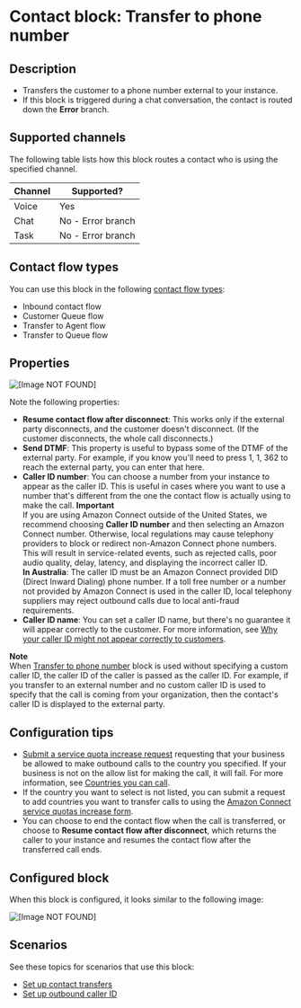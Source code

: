 # Contact block: Transfer to phone number<a name="transfer-to-phone-number"></a>

## Description<a name="transfer-to-phone-number-description"></a>
+ Transfers the customer to a phone number external to your instance\.
+ If this block is triggered during a chat conversation, the contact is routed down the **Error** branch\.

## Supported channels<a name="transfer-to-phone-channels"></a>

The following table lists how this block routes a contact who is using the specified channel\. 


| Channel | Supported? | 
| --- | --- | 
| Voice | Yes | 
| Chat | No \- Error branch | 
| Task | No \- Error branch | 

## Contact flow types<a name="transfer-to-phone-number-types"></a>

You can use this block in the following [contact flow types](create-contact-flow.md#contact-flow-types):
+ Inbound contact flow
+ Customer Queue flow
+ Transfer to Agent flow
+ Transfer to Queue flow

## Properties<a name="transfer-to-phone-number-properties"></a>

![\[Image NOT FOUND\]](http://docs.aws.amazon.com/connect/latest/adminguide/images/transfer-to-phone-number-properties.png)

Note the following properties:
+ **Resume contact flow after disconnect**: This works only if the external party disconnects, and the customer doesn't disconnect\. \(If the customer disconnects, the whole call disconnects\.\)
+ **Send DTMF**: This property is useful to bypass some of the DTMF of the external party\. For example, if you know you'll need to press 1, 1, 362 to reach the external party, you can enter that here\.
+ **Caller ID number**: You can choose a number from your instance to appear as the caller ID\. This is useful in cases where you want to use a number that's different from the one the contact flow is actually using to make the call\.
**Important**  
If you are using Amazon Connect outside of the United States, we recommend choosing **Caller ID number** and then selecting an Amazon Connect number\. Otherwise, local regulations may cause telephony providers to block or redirect non\-Amazon Connect phone numbers\. This will result in service\-related events, such as rejected calls, poor audio quality, delay, latency, and displaying the incorrect caller ID\.   
**In Australia**: The caller ID must be an Amazon Connect provided DID \(Direct Inward Dialing\) phone number\. If a toll free number or a number not provided by Amazon Connect is used in the caller ID, local telephony suppliers may reject outbound calls due to local anti\-fraud requirements\.
+ **Caller ID name**: You can set a caller ID name, but there's no guarantee it will appear correctly to the customer\. For more information, see [Why your caller ID might not appear correctly to customers](queues-callerid.md#why-callerid-name-might-not-appear-correctly)\.

**Note**  
When [Transfer to phone number](#transfer-to-phone-number) block is used without specifying a custom caller ID, the caller ID of the caller is passed as the caller ID\. For example, if you transfer to an external number and no custom caller ID is used to specify that the call is coming from your organization, then the contact's caller ID is displayed to the external party\.

## Configuration tips<a name="transfer-to-phone-number-tips"></a>
+ [Submit a service quota increase request](https://console.aws.amazon.com/support/home#/case/create?issueType=service-limit-increase&limitType=service-code-connect) requesting that your business be allowed to make outbound calls to the country you specified\. If your business is not on the allow list for making the call, it will fail\. For more information, see [Countries you can call](amazon-connect-service-limits.md#country-code-allow-list)\.
+ If the country you want to select is not listed, you can submit a request to add countries you want to transfer calls to using the [Amazon Connect service quotas increase form](https://console.aws.amazon.com/support/home#/case/create?issueType=service-limit-increase&limitType=service-code-connect)\.
+ You can choose to end the contact flow when the call is transferred, or choose to **Resume contact flow after disconnect**, which returns the caller to your instance and resumes the contact flow after the transferred call ends\.

## Configured block<a name="transfer-to-phone-number-configured"></a>

When this block is configured, it looks similar to the following image:

![\[Image NOT FOUND\]](http://docs.aws.amazon.com/connect/latest/adminguide/images/transfer-to-phone-number-configured.png)

## Scenarios<a name="transfer-to-phone-number-scenarios"></a>

See these topics for scenarios that use this block:
+ [Set up contact transfers](transfer.md)
+ [Set up outbound caller ID](queues-callerid.md)